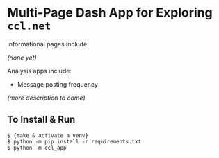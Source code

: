 # Multi-Page Dash App for Exploring `ccl.net`

Informational pages include:

*(none yet)*


Analysis apps include:

- Message posting frequency

*(more description to come)*



## To Install & Run

```
$ {make & activate a venv}
$ python -m pip install -r requirements.txt
$ python -m ccl_app
```